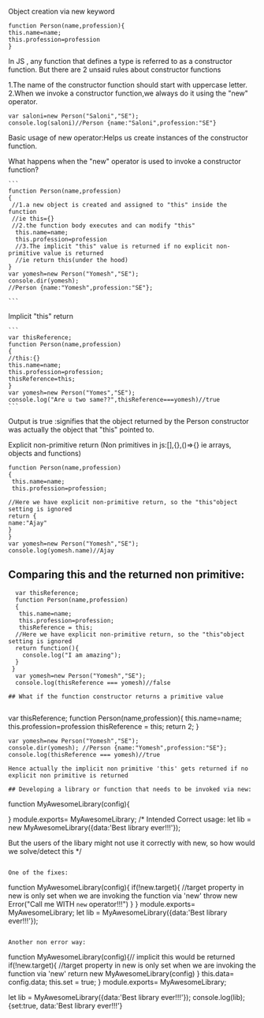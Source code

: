 Object creation via new keyword

```
function Person(name,profession){
this.name=name;
this.profession=profession
}
```
 In JS , any function that defines a type is referred to as a constructor function.
 But there are 2 unsaid rules about constructor functions
       
   1.The name of the constructor function should start with uppercase letter.
   2.When we invoke a constructor function,we always do it using the "new" operator.
   
    
    var saloni=new Person("Saloni","SE");
    console.log(saloni)//Person {name:"Saloni",profession:"SE"}
    
    
  Basic usage of new operator:Helps us create instances of the constructor function.


  What happens when the "new" operator is used to invoke a constructor function?
    
    ```
    function Person(name,profession)
    {
     //1.a new object is created and assigned to "this" inside the function
     //ie this={}
     //2.the function body executes and can modify "this"
      this.name=name;
      this.profession=profession
      //3.The implicit "this" value is returned if no explicit non-primitive value is returned
      //ie return this(under the hood)
    }
    var yomesh=new Person("Yomesh","SE");
    console.dir(yomesh);
    //Person {name:"Yomesh",profession:"SE"};
    
    ```
    
  Implicit "this" return
    
    ```
    var thisReference;
    function Person(name,profession)
    {
    //this:{}
    this.name=name;
    this.profession=profession;
    thisReference=this;
    }
    var yomesh=new Person("Yomes","SE");
    console.log("Are u two same??",thisReference===yomesh)//true
    ```
  Output is true :signifies that the object returned by the Person constructor was actually the object that "this" pointed to.



  Explicit non-primitive return
  (Non primitives in js:[],{},()=>{} ie arrays, objects and functions)

    
    function Person(name,profession)
    {
     this.name=name;
     this.profession=profession;
    
    //Here we have explicit non-primitive return, so the "this"object setting is ignored
    return {
    name:"Ajay"
    }
    }
    var yomesh=new Person("Yomesh","SE");
    console.log(yomesh.name)//Ajay
    


  ## Comparing this and the returned non primitive:

  ```
    var thisReference;
    function Person(name,profession)
    {
     this.name=name;
     this.profession=profession;
     thisReference = this;
    //Here we have explicit non-primitive return, so the "this"object setting is ignored
    return function(){
      console.log("I am amazing");
    }
   }
    var yomesh=new Person("Yomesh","SE");
    console.log(thisReference === yomesh)//false

## What if the function constructor returns a primitive value
    
  ```
  var thisReference;
  function Person(name,profession){
  this.name=name;
  this.profession=profession
  thisReference = this;
  return 2;
  }

    var yomesh=new Person("Yomesh","SE");
    console.dir(yomesh); //Person {name:"Yomesh",profession:"SE"};
    console.log(thisReference === yomesh)//true
  ```
Hence actually the implicit non primitive 'this' gets returned if no explicit non primitive is returned

## Developing a library or function that needs to be invoked via new:
```
function MyAwesomeLibrary(config){

}
module.exports= MyAwesomeLibrary;
/*
Intended Correct usage:
let lib = new MyAwesomeLibrary({data:'Best library ever!!!'});

But the users of the libary might not use it correctly with new, so how would we solve/detect this
*/
```

One of the fixes:
```
function MyAwesomeLibrary(config){
 if(!new.target){ //target property in new is only set when we are invoking the function via 'new'
     throw new Error("Call me WITH `new` operator!!!")
 }
}
module.exports= MyAwesomeLibrary;
let lib =  MyAwesomeLibrary({data:'Best library ever!!!'});

```

Another non error way:

```
function MyAwesomeLibrary(config){// implicit this would be returned
 if(!new.target){ //target property in new is only set when we are invoking the function via 'new'
    return new MyAwesomeLibrary(config)
 }
 this.data= config.data;
 this.set = true;
}
module.exports= MyAwesomeLibrary;

let lib =  MyAwesomeLibrary({data:'Best library ever!!!'});
console.log(lib); {set:true, data:'Best library ever!!!'}
```
